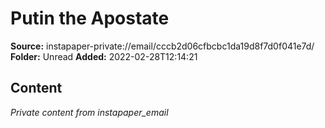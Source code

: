 # Putin the Apostate

**Source:** instapaper-private://email/cccb2d06cfbcbc1da19d8f7d0f041e7d/
**Folder:** Unread
**Added:** 2022-02-28T12:14:21




## Content
*Private content from instapaper_email*
